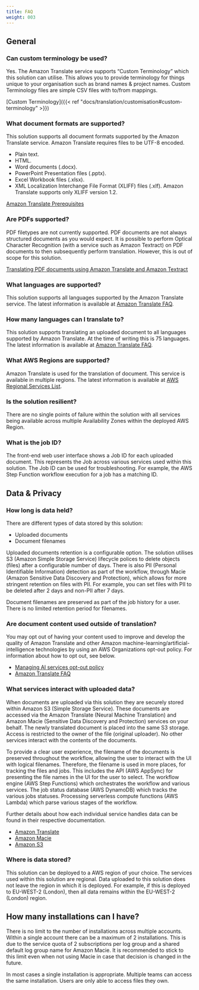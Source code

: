 ```yaml
---
title: FAQ
weight: 003
---
```


<!--
Copyright Amazon.com, Inc. or its affiliates. All Rights Reserved.
SPDX-License-Identifier: MIT-0
-->

## General

### Can custom terminology be used?

Yes. The Amazon Translate service supports “Custom Terminology” which this solution can utilise. This allows you to provide terminology for things unique to your organisation such as brand names & project names. Custom Terminology files are simple CSV files with to/from mappings. 

[Custom Terminology]({{< ref "docs/translation/customisation#custom-terminology" >}})

### What document formats are supported?

This solution supports all document formats supported by the Amazon Translate service. Amazon Translate requires files to be UTF-8 encoded.

- Plain text.
- HTML.
- Word documents (.docx).
- PowerPoint Presentation files (.pptx).
- Excel Workbook files (.xlsx).
- XML Localization Interchange File Format (XLIFF) files (.xlf). Amazon Translate supports only XLIFF version 1.2.

[Amazon Translate Prerequisites](https://docs.aws.amazon.com/translate/latest/dg/async-prereqs.html)

### Are PDFs supported? 

PDF filetypes are not currently supported. PDF documents are not always structured documents as you would expect. It is possible to perform Optical Character Recognition (with a service such as Amazon Textract) on PDF documents to then subsequently perform translation. However, this is out of scope for this solution. 

[Translating PDF documents using Amazon Translate and Amazon Textract](https://aws.amazon.com/blogs/machine-learning/translating-scanned-pdf-documents-using-amazon-translate-and-amazon-textract/)

### What languages are supported?

This solution supports all languages supported by the Amazon Translate service. The latest information is available at [Amazon Translate FAQ](https://aws.amazon.com/translate/faqs/).

### How many languages can I translate to?

This solution supports translating an uploaded document to all languages supported by Amazon Translate. At the time of writing this is 75 languages. The latest information is available at [Amazon Translate FAQ](https://aws.amazon.com/translate/faqs/).

### What AWS Regions are supported?

Amazon Translate is used for the translation of document. This service is available in multiple regions. The latest information is available at [AWS Regional Services List](https://aws.amazon.com/about-aws/global-infrastructure/regional-product-services/). 

### Is the solution resilient?

There are no single points of failure within the solution with all services being available across multiple Availability Zones within the deployed AWS Region.


### What is the job ID?

The front-end web user interface shows a Job ID for each uploaded document. This represents the Job across various services used within this solution. The Job ID can be used for troubleshooting. For example, the AWS Step Function workflow execution for a job has a matching ID. 

## Data & Privacy

### How long is data held?

There are different types of data stored by this solution:

- Uploaded documents
- Document filenames

Uploaded documents retention is a configurable option. The solution utilises S3 (Amazon Simple Storage Service) lifecycle polices to delete objects (files) after a configurable number of days. There is also PII (Personal Identifiable Information) detection as part of the workflow, through Macie (Amazon Sensitive Data Discovery and Protection), which allows for more stringent retention on files with PII. For example, you can set files with PII to be deleted after 2 days and non-PII after 7 days. 

Document filenames are preserved as part of the job history for a user. There is no limited retention period for filenames. 

### Are document content used outside of translation?

You may opt out of having your content used to improve and develop the quality of Amazon Translate and other Amazon machine-learning/artificial-intelligence technologies by using an AWS Organizations opt-out policy. For information about how to opt out, see below.

- [Managing AI services opt-out policy](https://docs.aws.amazon.com/organizations/latest/userguide/orgs_manage_policies_ai-opt-out.html)
- [Amazon Translate FAQ](https://aws.amazon.com/translate/faqs/)

### What services interact with uploaded data?

When documents are uploaded via this solution they are securely stored within Amazon S3 (Simple Storage Service). These documents are accessed via the Amazon Translate (Neural Machine Translation) and Amazon Macie (Sensitive Data Discovery and Protection) services on your behalf. The newly translated document is placed into the same S3 storage. Access is restricted to the owner of the file (original uploader). No other services interact with the contents of the documents. 

To provide a clear user experience, the filename of the documents is preserved throughout the workflow, allowing the user to interact with the UI with logical filenames. Therefore, the filename is used in more places, for tracking the files and jobs. This includes the API (AWS AppSync) for presenting the file names in the UI for the user to select. The workflow engine (AWS Step Functions) which orchestrates the workflow and various services. The job status database (AWS DynamoDB) which tracks the various jobs statuses. Processing serverless compute functions (AWS Lambda) which parse various stages of the workflow. 

Further details about how each individual service handles data can be found in their respective documentation. 

- [Amazon Translate](https://aws.amazon.com/translate/)
- [Amazon Macie](https://aws.amazon.com/macie/)
- [Amazon S3](https://aws.amazon.com/s3/) 

### Where is data stored?

This solution can be deployed to a AWS region of your choice. The services used within this solution are regional. Data uploaded to this solution does not leave the region in which it is deployed. For example, if this is deployed to EU-WEST-2 (London), then all data remains within the EU-WEST-2 (London) region.

## How many installations can I have?

There is no limit to the number of installations across multiple accounts. Within a single account there can be a maximum of 2 installations. This is due to the service quota of 2 subscriptions per log group and a shared default log group name for Amazon Macie. It is recommended to stick to this limit even when not using Macie in case that decision is changed in the future. 

In most cases a single installation is appropriate. Multiple teams can access the same installation. Users are only able to access files they own.  